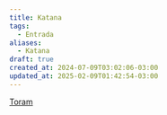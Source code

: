 ```yaml
---
title: Katana
tags:
  - Entrada
aliases:
  - Katana
draft: true
created_at: 2024-07-09T03:02:06-03:00
updated_at: 2025-02-09T01:42:54-03:00
---
```


[Toram](content/entrada/2024/07/26/Toram.md)
